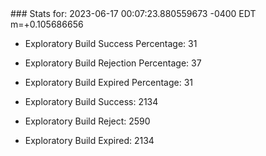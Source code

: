 <!DOCTYPE html>
<html>
	<head>
		<meta charset="utf-8">
		<title>i2p-stats</title>
	</head>
	<body>
### Stats for: 2023-06-17 00:07:23.880559673 -0400 EDT m=+0.105686656

 - Exploratory Build Success Percentage: 31
 - Exploratory Build Rejection Percentage: 37
 - Exploratory Build Expired Percentage: 31
 - Exploratory Build Success: 2134
 - Exploratory Build Reject: 2590
 - Exploratory Build Expired: 2134

	</body>
</html>